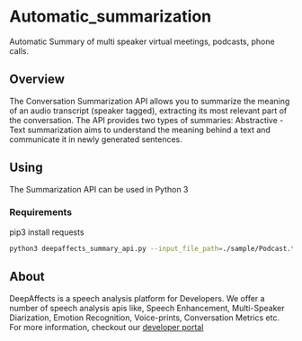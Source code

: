 # Automatic_summarization
Automatic Summary of multi speaker virtual meetings, podcasts, phone calls. 

## Overview
The Conversation Summarization API allows you to summarize the meaning of an audio transcript (speaker tagged), extracting its most relevant part of the conversation. The API provides two types of summaries:
Abstractive - Text summarization aims to understand the meaning behind a text and communicate it in newly generated sentences.


## Using

The Summarization API can be used in Python 3


### Requirements

pip3 install requests


```bash
python3 deepaffects_summary_api.py --input_file_path=./sample/Podcast.txt --output_folder=./output --model=iamus
```





## About
DeepAffects is a speech analysis platform for Developers. We offer a number of speech analysis apis like, Speech Enhancement, Multi-Speaker Diarization, Emotion Recognition, Voice-prints, Conversation Metrics etc. For more information, checkout our [developer portal](https://developers.deepaffects.com)
